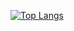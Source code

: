 [![Top Langs](https://github-readme-stats.vercel.app/api/top-langs/?username=YimangakaLucasTung&layout=compact)](https://github.com/anuraghazra/github-readme-stats)
